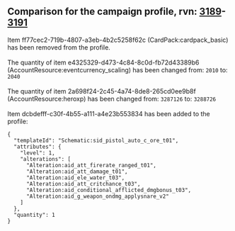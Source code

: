 ## Comparison for the campaign profile, rvn: [3189](https://github.com/PRO100KatYT/FortniteProfileRevisions/tree/main/profiles/campaign/3189%20campaign.json)-[3191](https://github.com/PRO100KatYT/FortniteProfileRevisions/tree/main/profiles/campaign/3191%20campaign.json)

Item ff77cec2-719b-4807-a3eb-4b2c5258f62c (CardPack:cardpack_basic) has been removed from the profile.
<br><br>
The quantity of item e4325329-d473-4c84-8c0d-fb72d43389b6 (AccountResource:eventcurrency_scaling) has been changed from: `2010` to: `2040`
<br><br>
The quantity of item 2a698f24-2c45-4a74-8de8-265cd0ee9b8f (AccountResource:heroxp) has been changed from: `3287126` to: `3288726`
<br><br>
Item dcbdefff-c30f-4b55-a111-a4e23b553834 has been added to the profile:

```
{
  "templateId": "Schematic:sid_pistol_auto_c_ore_t01",
  "attributes": {
    "level": 1,
    "alterations": [
      "Alteration:aid_att_firerate_ranged_t01",
      "Alteration:aid_att_damage_t01",
      "Alteration:aid_ele_water_t03",
      "Alteration:aid_att_critchance_t03",
      "Alteration:aid_conditional_afflicted_dmgbonus_t03",
      "Alteration:aid_g_weapon_ondmg_applysnare_v2"
    ]
  },
  "quantity": 1
}
```

<br><br>

